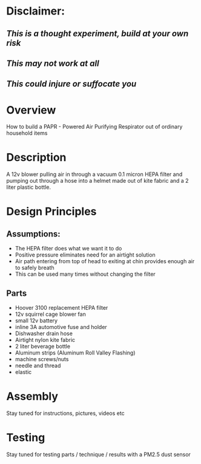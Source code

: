 # **Disclaimer:** 
## _This is a thought experiment, build at your own risk_
## _This may not work at all_
## _This could injure or suffocate you_
# Overview
How to build a PAPR - Powered Air Purifying Respirator out of ordinary household items
# Description
A 12v blower pulling air in through a vacuum 0.1 micron HEPA filter and pumping out through a hose into a helmet made out of kite fabric and a 2 liter plastic bottle.
# Design Principles
## Assumptions:
- The HEPA filter does what we want it to do
- Positive pressure eliminates need for an airtight solution
- Air path entering from top of head to exiting at chin provides enough air to safely breath
- This can be used many times without changing the filter
## Parts
- Hoover 3100 replacement HEPA filter
- 12v squirrel cage blower fan
- small 12v battery
- inline 3A automotive fuse and holder
- Dishwasher drain hose
- Airtight nylon kite fabric
- 2 liter beverage bottle
- Aluminum strips (Aluminum Roll Valley Flashing)
- machine screws/nuts
- needle and thread
- elastic
# Assembly
Stay tuned for instructions, pictures, videos etc
# Testing
Stay tuned for testing parts / technique / results with a PM2.5 dust sensor
